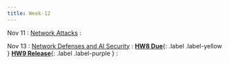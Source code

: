 ```yaml
---
title: Week-12
---
```


Nov 11
: [Network Attacks]()
  : [](#)

Nov 13
: [Network Defenses and AI Security]()
  : [**HW8 Due**](){: .label .label-yellow } [**HW9 Release**](){: .label .label-purple }
  : [](#)
